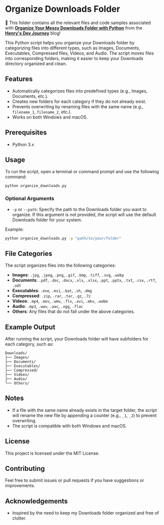 # Organize Downloads Folder

 🌟 This folder contains all the relevant files and code samples associated with **[Organize Your Messy Downloads Folder with Python](https://henrychan.tech/organize-your-messy-downloads-folder-with-python/)** from the **[Henry's Dev Journey](https://henrychan.tech/)** blog!

This Python script helps you organize your Downloads folder by categorizing files into different types, such as Images, Documents, Executables, Compressed files, Videos, and Audio. The script moves files into corresponding folders, making it easier to keep your Downloads directory organized and clean.

## Features
- Automatically categorizes files into predefined types (e.g., Images, Documents, etc.).
- Creates new folders for each category if they do not already exist.
- Prevents overwriting by renaming files with the same name (e.g., `filename_1`, `filename_2`, etc.).
- Works on both Windows and macOS.

## Prerequisites
- Python 3.x

## Usage
To run the script, open a terminal or command prompt and use the following command:

```bash
python organize_downloads.py
```

### Optional Arguments
- `-p` or `--path`: Specify the path to the Downloads folder you want to organize. If this argument is not provided, the script will use the default Downloads folder for your system.

Example:

```bash
python organize_downloads.py -p "path/to/your/folder"
```

## File Categories
The script organizes files into the following categories:

- **Images**: `.jpg`, `.jpeg`, `.png`, `.gif`, `.bmp`, `.tiff`, `.svg`, `.webp`
- **Documents**: `.pdf`, `.doc`, `.docx`, `.xls`, `.xlsx`, `.ppt`, `.pptx`, `.txt`, `.csv`, `.rtf`, `.odt`
- **Executables**: `.exe`, `.msi`, `.bat`, `.sh`, `.dmg`
- **Compressed**: `.zip`, `.rar`, `.tar`, `.gz`, `.7z`
- **Videos**: `.mp4`, `.mov`, `.wmv`, `.flv`, `.avi`, `.mkv`, `.webm`
- **Audio**: `.mp3`, `.wav`, `.aac`, `.ogg`, `.flac`
- **Others**: Any files that do not fall under the above categories.

## Example Output
After running the script, your Downloads folder will have subfolders for each category, such as:

```
Downloads/
├── Images/
├── Documents/
├── Executables/
├── Compressed/
├── Videos/
├── Audio/
└── Others/
```

## Notes
- If a file with the same name already exists in the target folder, the script will rename the new file by appending a counter (e.g., `_1`, `_2`) to prevent overwriting.
- The script is compatible with both Windows and macOS.

## License
This project is licensed under the MIT License.

## Contributing
Feel free to submit issues or pull requests if you have suggestions or improvements.

## Acknowledgements
- Inspired by the need to keep my Downloads folder organized and free of clutter.

